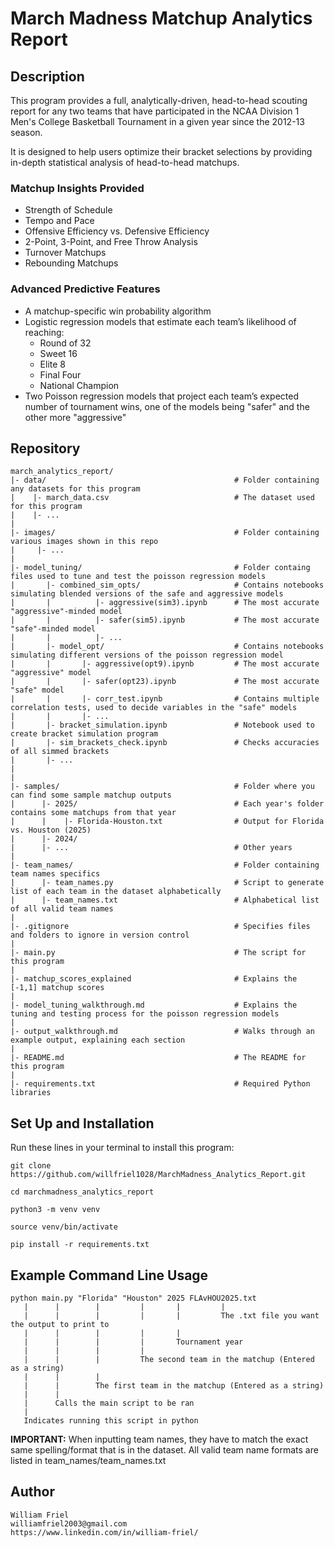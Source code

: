 # March Madness Matchup Analytics Report

## Description

This program provides a full, analytically-driven, head-to-head scouting report for any two teams that have participated in the NCAA Division 1 Men's College Basketball Tournament in a given year since the 2012-13 season. 

It is designed to help users optimize their bracket selections by providing in-depth statistical analysis of head-to-head matchups.

### Matchup Insights Provided

- Strength of Schedule
- Tempo and Pace
- Offensive Efficiency vs. Defensive Efficiency
- 2-Point, 3-Point, and Free Throw Analysis
- Turnover Matchups
- Rebounding Matchups

### Advanced Predictive Features

- A matchup-specific win probability algorithm
- Logistic regression models that estimate each team’s likelihood of reaching:
  - Round of 32
  - Sweet 16
  - Elite 8
  - Final Four
  - National Champion
- Two Poisson regression models that project each team’s expected number of tournament wins, one of the models being "safer" and the other more "aggressive"

## Repository

```
march_analytics_report/
|- data/                                          # Folder containing any datasets for this program
|    |- march_data.csv                            # The dataset used for this program
|    |- ...
|
|- images/                                        # Folder containing various images shown in this repo
|     |- ...
|
|- model_tuning/                                  # Folder containg files used to tune and test the poisson regression models
|       |- combined_sim_opts/                     # Contains notebooks simulating blended versions of the safe and aggressive models
|       |          |- aggressive(sim3).ipynb      # The most accurate "aggressive"-minded model
|       |          |- safer(sim5).ipynb           # The most accurate "safe"-minded model
|       |          |- ...
|       |- model_opt/                             # Contains notebooks simulating different versions of the poisson regression model
|       |       |- aggressive(opt9).ipynb         # The most accurate "aggressive" model
|       |       |- safer(opt23).ipynb             # The most accurate "safe" model
|       |       |- corr_test.ipynb                # Contains multiple correlation tests, used to decide variables in the "safe" models
|       |       |- ...
|       |- bracket_simulation.ipynb               # Notebook used to create bracket simulation program
|       |- sim_brackets_check.ipynb               # Checks accuracies of all simmed brackets
|       |- ...
|       
|
|- samples/                                       # Folder where you can find some sample matchup outputs
|      |- 2025/                                   # Each year's folder contains some matchups from that year
|      |    |- Florida-Houston.txt                # Output for Florida vs. Houston (2025)
|      |- 2024/
|      |- ...                                     # Other years
|
|- team_names/                                    # Folder containing team names specifics
|      |- team_names.py                           # Script to generate list of each team in the dataset alphabetically
|      |- team_names.txt                          # Alphabetical list of all valid team names
|
|- .gitignore                                     # Specifies files and folders to ignore in version control
|
|- main.py                                        # The script for this program
|
|- matchup_scores_explained                       # Explains the [-1,1] matchup scores
|
|- model_tuning_walkthrough.md                    # Explains the tuning and testing process for the poisson regression models
|
|- output_walkthrough.md                          # Walks through an example output, explaining each section
|
|- README.md                                      # The README for this program
|
|- requirements.txt                               # Required Python libraries

```
## Set Up and Installation

Run these lines in your terminal to install this program:
```
git clone https://github.com/willfriel1028/MarchMadness_Analytics_Report.git
```
```
cd marchmadness_analytics_report
```
```
python3 -m venv venv
```
```
source venv/bin/activate
```
```
pip install -r requirements.txt
```
## Example Command Line Usage
```
python main.py "Florida" "Houston" 2025 FLAvHOU2025.txt
   |      |        |         |       |         |
   |      |        |         |       |         The .txt file you want the output to print to
   |      |        |         |       |
   |      |        |         |       Tournament year
   |      |        |         |
   |      |        |         The second team in the matchup (Entered as a string)
   |      |        |
   |      |        The first team in the matchup (Entered as a string)
   |      |
   |      Calls the main script to be ran
   |
   Indicates running this script in python
```   
**IMPORTANT:** When inputting team names, they have to match the exact same spelling/format that is in the dataset. All valid team name formats are listed in team_names/team_names.txt

## Author
```
William Friel
williamfriel2003@gmail.com
https://www.linkedin.com/in/william-friel/
```
